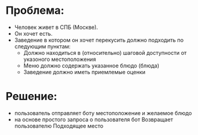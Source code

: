 # Проблема:
* Человек живет в СПБ (Москве).
* Он хочет есть.
* Заведение в котором он хочет перекусить должно подходить по следующим пунктам:
    * Должно находиться в (относительно) шаговой доступности от указоного местоположения
    * Меню должно содержать указанное блюдо (блюда)
    * Заведение должно иметь приемлемые оценки

# Решение:
* пользователь отправляет боту местоположение и желаемое блюдо
* на основе простого запроса о пользователя бот Возвращает пользователю Подходящее место


